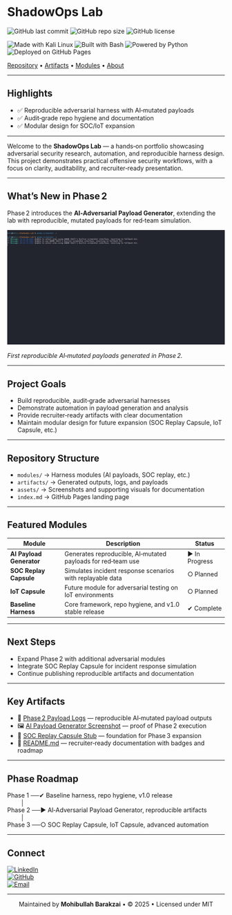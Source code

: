 # ShadowOps Lab

![GitHub last commit](https://img.shields.io/github/last-commit/Mohibullah-Barakzai/ShadowOps-Lab)
![GitHub repo size](https://img.shields.io/github/repo-size/Mohibullah-Barakzai/ShadowOps-Lab)
![GitHub license](https://img.shields.io/github/license/Mohibullah-Barakzai/ShadowOps-Lab)

![Made with Kali Linux](https://img.shields.io/badge/Made%20with-Kali%20Linux-blue?logo=kalilinux)
![Built with Bash](https://img.shields.io/badge/Built%20with-Bash-4EAA25?logo=gnu-bash&logoColor=white)
![Powered by Python](https://img.shields.io/badge/Powered%20by-Python-3776AB?logo=python&logoColor=white)
![Deployed on GitHub Pages](https://img.shields.io/badge/Deployed%20on-GitHub%20Pages-222222?logo=githubpages)

[Repository](https://github.com/Mohibullah-Barakzai/ShadowOps-Lab) • 
[Artifacts](./artifacts/) • 
[Modules](./modules/) • 
[About](./index.md)

---

## Highlights

- ✅ Reproducible adversarial harness with AI‑mutated payloads  
- ✅ Audit‑grade repo hygiene and documentation  
- ✅ Modular design for SOC/IoT expansion  

---

Welcome to the **ShadowOps Lab** — a hands‑on portfolio showcasing adversarial security research, automation, and reproducible harness design.  
This project demonstrates practical offensive security workflows, with a focus on clarity, auditability, and recruiter‑ready presentation.

---

## What’s New in Phase 2

Phase 2 introduces the **AI‑Adversarial Payload Generator**, extending the lab with reproducible, mutated payloads for red‑team simulation.

<img src="assets/ai-payload-run.png" alt="AI Payload Generator Run" width="600"/>

*First reproducible AI‑mutated payloads generated in Phase 2.*

---

## Project Goals

- Build reproducible, audit‑grade adversarial harnesses  
- Demonstrate automation in payload generation and analysis  
- Provide recruiter‑ready artifacts with clear documentation  
- Maintain modular design for future expansion (SOC Replay Capsule, IoT Capsule, etc.)

---

## Repository Structure

- `modules/` → Harness modules (AI payloads, SOC replay, etc.)  
- `artifacts/` → Generated outputs, logs, and payloads  
- `assets/` → Screenshots and supporting visuals for documentation  
- `index.md` → GitHub Pages landing page  

---


## Featured Modules

| Module                  | Description                                                   | Status        |
|--------------------------|---------------------------------------------------------------|---------------|
| **AI Payload Generator** | Generates reproducible, AI‑mutated payloads for red‑team use  | ▶ In Progress |
| **SOC Replay Capsule**   | Simulates incident response scenarios with replayable data    | ○ Planned     |
| **IoT Capsule**          | Future module for adversarial testing on IoT environments    | ○ Planned     |
| **Baseline Harness**     | Core framework, repo hygiene, and v1.0 stable release         | ✔ Complete    |

---

## Next Steps

- Expand Phase 2 with additional adversarial modules  
- Integrate SOC Replay Capsule for incident response simulation  
- Continue publishing reproducible artifacts and documentation  

---

## Key Artifacts

- 📄 [Phase 2 Payload Logs](./artifacts/phase2-payloads.log) — reproducible AI‑mutated payload outputs  
- 🖼️ [AI Payload Generator Screenshot](./assets/ai-payload-run.png) — proof of Phase 2 execution  
- 📂 [SOC Replay Capsule Stub](./modules/soc-replay/) — foundation for Phase 3 expansion  
- 📑 [README.md](./README.md) — recruiter‑ready documentation with badges and roadmap  

---

## Phase Roadmap

Phase 1 ──✔ Baseline harness, repo hygiene, v1.0 release  
&nbsp;&nbsp;&nbsp;&nbsp;&nbsp;&nbsp;&nbsp;&nbsp;│  
Phase 2 ──▶ AI‑Adversarial Payload Generator, reproducible artifacts  
&nbsp;&nbsp;&nbsp;&nbsp;&nbsp;&nbsp;&nbsp;&nbsp;│  
Phase 3 ──○ SOC Replay Capsule, IoT Capsule, advanced automation  

---

## Connect

[![LinkedIn](https://img.shields.io/badge/LinkedIn-Connect-blue?logo=linkedin)](https://www.linkedin.com/in/mohibullah-barakzai-b1a651217/)  
[![GitHub](https://img.shields.io/badge/GitHub-Profile-black?logo=github)](https://github.com/Mohibullah-Barakzai)  
[![Email](https://img.shields.io/badge/Email-Contact-red?logo=gmail)](mailto:Mohibullah.Barak3@gmail.com)

---

<p align="center">
Maintained by <strong>Mohibullah Barakzai</strong> • © 2025 • Licensed under MIT
</p>

